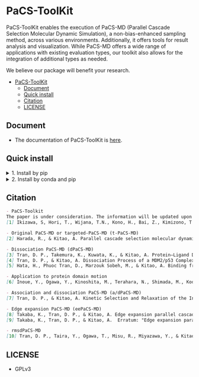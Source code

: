 # PaCS-ToolKit

PaCS-ToolKit enables the execution of PaCS-MD (Parallel Cascade Selection Molecular Dynamic Simulation), a non-bias-enhanced sampling method, across various environments. Additionally, it offers tools for result analysis and visualization.
While PaCS-MD offers a wide range of applications with existing evaluation types, our toolkit also allows for the integration of additional types as needed.

We believe our package will benefit your research.

- [PaCS-ToolKit](#pacs-toolkit)
  - [Document](#document)
  - [Quick install](#quick-install)
  - [Citation](#citation)
  - [LICENSE](#license)


## Document
- The documentation of PaCS-ToolKit is [here](https://kitaolab.github.io/PaCS-Toolkit/).

## Quick install

<details><summary> 1. Install by pip </summary>

~~~shell
# Install all feautres of PaCS-ToolKit
pip install "git+https://github.com/Kitaolab/PaCS-Toolkit.git#[all]"
~~~

see [document](https://kitaolab.github.io/PaCS-Toolkit/) for more information.

</details>


<details><summary> 2. Install by conda and pip </summary>

~~~shell
conda create -n pacs "python>=3.7" -y
conda activate pacs

# Install all features of PaCS-ToolKit
pip install "git+https://github.com/Kitaolab/PaCS-Toolkit.git#[all]"
~~~

see [document](https://kitaolab.github.io/PaCS-Toolkit/) for more information.

</details>


## Citation
~~~markdown
- PaCS-Toolkit
The paper is under consideration. The information will be updated upon publication.
[1] Ikizawa, S, Hori, T., Wijana, T.N., Kono, H., Bai, Z., Kimizono, T., Lu, W., Tran, D.P., & Kitao, A. PaCS-Toolkit: Optimized software utilities for parallel cascade selection molecular dynamics (PaCS-MD) simulations and subsequent analyses. Submitted.

- Original PaCS-MD or targeted-PaCS-MD (t-PaCS-MD)
[2] Harada, R., & Kitao, A. Parallel cascade selection molecular dynamics (PaCS-MD) to generate conformational transition pathway. J. Chem. Phys. 139, 035103 (2013). https://doi.org/10.1063/1.4813023

- Dissociation PaCS-MD (dPaCS-MD)
[3] Tran, D. P., Takemura, K., Kuwata, K., & Kitao, A. Protein–Ligand Dissociation Simulated by Parallel Cascade Selection Molecular Dynamics. J. Chem. Theory Comput. 14, 404–417 (2018). https://doi.org/10.1021/acs.jctc.7b00504
[4] Tran, D. P., & Kitao, A. Dissociation Process of a MDM2/p53 Complex Investigated by Parallel Cascade Selection Molecular Dynamics and the Markov State Model. J. Phys. Chem. B , 123, 11, 2469–2478 (2019). https://doi.org/10.1021/acs.jpcb.8b10309
[5] Hata, H., Phuoc Tran, D., Marzouk Sobeh, M., & Kitao, A. Binding free energy of protein/ligand complexes calculated using dissociation Parallel Cascade Selection Molecular Dynamics and Markov state model. Biophysics and Physicobiology, 18, 305–31 (2021). https://doi.org/10.2142/biophysico.bppb-v18.037

- Application to protein domain motion
[6] Inoue, Y., Ogawa, Y., Kinoshita, M., Terahara, N., Shimada, M., Kodera, N., Ando, T., Namba, K., Kitao, A., Imada, K., & Minamino, T. Structural Insights into the Substrate Specificity Switch Mechanism of the Type III Protein Export Apparatus. Structure, 27 , 965-976 (2019). https://doi.org/10.1016/j.str.2019.03.017

- Association and dissociation PaCS-MD (a/dPaCS-MD)
[7] Tran, D. P., & Kitao, A. Kinetic Selection and Relaxation of the Intrinsically Disordered Region of a Protein upon Binding. J. Chem. Theory Comput. 16, 2835–2845 (2020). https://doi.org/10.1021/acs.jctc.9b01203

- Edge expansion PaCS-MD (eePaCS-MD)
[8] Takaba, K., Tran, D. P., & Kitao, A. Edge expansion parallel cascade selection molecular dynamics simulation for investigating large-amplitude collective motions of proteins. J. Chem. Phys. 152, 225101 (2020). https://doi.org/10.1063/5.0004654
[9] Takaba, K., Tran, D. P., & Kitao, A.  Erratum: "Edge expansion parallel cascade selection molecular dynamics simulation for investigating large-amplitude collective motions of proteins" [J. Chem. Phys. 152, 225101 (2020)]. . J. Chem. Phys. 153, 179902 (2020). https://doi.org/10.1063/5.0032465

- rmsdPaCS-MD
[10] Tran, D. P., Taira, Y., Ogawa, T., Misu, R., Miyazawa, Y., & Kitao, A. Inhibition of the hexamerization of SARS-CoV-2 endoribonuclease and modeling of RNA structures bound to the hexamer. Sci Rep 12, 3860 (2022). https://doi.org/10.1038/s41598-022-07792-2
~~~


## LICENSE
- GPLv3
